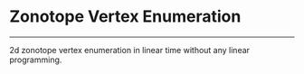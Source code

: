 # Zonotope Vertex Enumeration
---

2d zonotope vertex enumeration in linear time without any linear programming.


